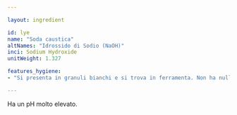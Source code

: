 ```yaml
---

layout: ingredient

id: lye
name: "Soda caustica"
altNames: "Idrossido di Sodio (NaOH)"
inci: Sodium Hydroxide
unitWeight: 1.327

features_hygiene:
- "Si presenta in granuli bianchi e si trova in ferramenta. Non ha nulla a che vedere con il Carbonato di Sodio (Soda Solvay) usato per il bucato. È una sostanza a basso impatto ambientale."

---
```

Ha un pH molto elevato.